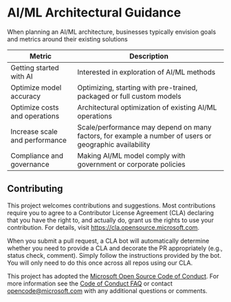 # AI/ML Architectural Guidance

When planning an AI/ML architecture, businesses typically envision goals and metrics around their existing solutions

Metric | Description
------------ | -------------
Getting started with AI | Interested in exploration of AI/ML methods
Optimize model accuracy | Optimizing, starting with pre-trained, packaged or full custom models
Optimize costs and operations | Architectural optimization of existing AI/ML operations
Increase scale and performance | Scale/performance may depend on many factors, for example a number of users or geographic availability
Compliance and governance | Making AI/ML model comply with government or corporate policies


## Contributing

This project welcomes contributions and suggestions.  Most contributions require you to agree to a
Contributor License Agreement (CLA) declaring that you have the right to, and actually do, grant us
the rights to use your contribution. For details, visit https://cla.opensource.microsoft.com.

When you submit a pull request, a CLA bot will automatically determine whether you need to provide
a CLA and decorate the PR appropriately (e.g., status check, comment). Simply follow the instructions
provided by the bot. You will only need to do this once across all repos using our CLA.

This project has adopted the [Microsoft Open Source Code of Conduct](https://opensource.microsoft.com/codeofconduct/).
For more information see the [Code of Conduct FAQ](https://opensource.microsoft.com/codeofconduct/faq/) or
contact [opencode@microsoft.com](mailto:opencode@microsoft.com) with any additional questions or comments.

